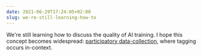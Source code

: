 ```yaml
---
date: 2021-06-29T17:24:05+02:00
slug: we-re-still-learning-how-to
---
```

We're still learning how to discuss the quality of AI training. I hope this concept becomes widespread: [participatory data-collection](https://towcenter.medium.com/automatically-detecting-online-abuse-requires-an-editorial-eye-fa5e5a5c7319), where tagging occurs in-context.


